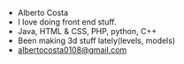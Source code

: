 - Alberto Costa
- I love doing front end stuff.
- Java, HTML & CSS, PHP, python, C++
- Been making 3d stuff lately(levels, models)
- albertocosta0108@gmail.com

<!---
Morrigan24/Morrigan24 is a ✨ special ✨ repository because its `README.md` (this file) appears on your GitHub profile.
You can click the Preview link to take a look at your changes.
--->
